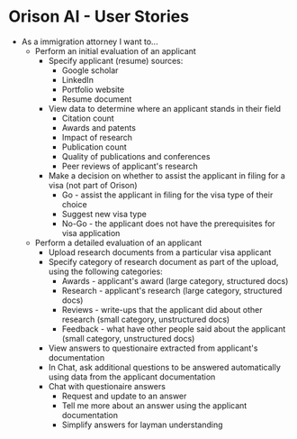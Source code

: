 # Orison AI - User Stories

- As a immigration attorney I want to...
    - Perform an initial evaluation of an applicant
        - Specify applicant (resume) sources:
            - Google scholar
            - LinkedIn
            - Portfolio website
            - Resume document
        - View data to determine where an applicant stands in their field
            - Citation count
            - Awards and patents
            - Impact of research
            - Publication count
            - Quality of publications and conferences
            - Peer reviews of applicant's research
        - Make a decision on whether to assist the applicant in filing for a visa (not part of Orison)
            - Go - assist the applicant in filing for the visa type of their choice
            - Suggest new visa type
            - No-Go - the applicant does not have the prerequisites for visa application
    - Perform a detailed evaluation of an applicant
        - Upload research documents from a particular visa applicant
        - Specify category of research document as part of the upload, using the following categories:
            - Awards - applicant's award (large category, structured docs)
            - Research - applicant's research (large category, structured docs)
            - Reviews - write-ups that the applicant did about other research (small category, unstructured docs)
            - Feedback - what have other people said about the applicant (small category, unstructured docs)
        - View answers to questionaire extracted from applicant's documentation
        - In Chat, ask additional questions to be answered automatically using data from the applicant documentation
        - Chat with questionaire answers
            - Request and update to an answer
            - Tell me more about an answer using the applicant documentation
            - Simplify answers for layman understanding